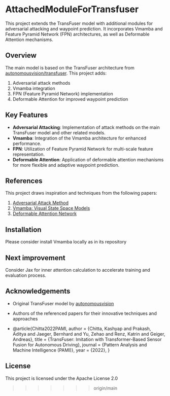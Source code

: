 # AttachedModuleForTransfuser

This project extends the TransFuser model with additional modules for adversarial attacking and waypoint prediction. It incorporates Vmamba and Feature Pyramid Network (FPN) architectures, as well as Deformable Attention mechanisms.

## Overview

The main model is based on the TransFuser architecture from [autonomousvision/transfuser](https://github.com/autonomousvision/transfuser). This project adds:

1. Adversarial attack methods
2. Vmamba integration
3. FPN (Feature Pyramid Network) implementation
4. Deformable Attention for improved waypoint prediction

## Key Features

- **Adversarial Attacking**: Implementation of attack methods on the main TransFuser model and other related models.
- **Vmamba**: Integration of the Vmamba architecture for enhanced performance.
- **FPN**: Utilization of Feature Pyramid Network for multi-scale feature representation.
- **Deformable Attention**: Application of deformable attention mechanisms for more flexible and adaptive waypoint prediction.

## References

This project draws inspiration and techniques from the following papers:

1. [Adversarial Attack Method](https://arxiv.org/abs/2402.11120)
2. [Vmamba: Visual State Space Models](https://arxiv.org/abs/2401.10166)
3. [Deformable Attention Network](https://arxiv.org/abs/2201.00520)

## Installation
Please consider install Vmamba locally as in its repository

## Next improvement 

Consider Jax for inner attention calculation to accelerate training and evaluation process.

## Acknowledgements

- Original TransFuser model by [autonomousvision](https://github.com/autonomousvision/transfuser)
- Authors of the referenced papers for their innovative techniques and approaches

- @article{Chitta2022PAMI,
  author = {Chitta, Kashyap and
            Prakash, Aditya and
            Jaeger, Bernhard and
            Yu, Zehao and
            Renz, Katrin and
            Geiger, Andreas},
  title = {TransFuser: Imitation with Transformer-Based Sensor Fusion for Autonomous Driving},
  journal = {Pattern Analysis and Machine Intelligence (PAMI)},
  year = {2022},
}

## License ##
This project is licensed under the Apache License 2.0 

>>>>>>> origin/main
